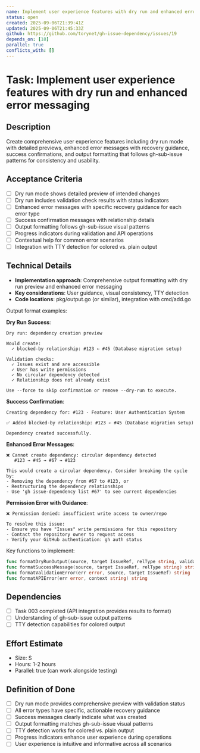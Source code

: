 ```yaml
---
name: Implement user experience features with dry run and enhanced error messaging
status: open
created: 2025-09-06T21:39:41Z
updated: 2025-09-06T21:45:33Z
github: https://github.com/torynet/gh-issue-dependency/issues/19
depends_on: [18]
parallel: true
conflicts_with: []
---
```


# Task: Implement user experience features with dry run and enhanced error messaging

## Description
Create comprehensive user experience features including dry run mode with detailed previews, enhanced error messages with recovery guidance, success confirmations, and output formatting that follows gh-sub-issue patterns for consistency and usability.

## Acceptance Criteria
- [ ] Dry run mode shows detailed preview of intended changes
- [ ] Dry run includes validation check results with status indicators
- [ ] Enhanced error messages with specific recovery guidance for each error type
- [ ] Success confirmation messages with relationship details
- [ ] Output formatting follows gh-sub-issue visual patterns
- [ ] Progress indicators during validation and API operations
- [ ] Contextual help for common error scenarios
- [ ] Integration with TTY detection for colored vs. plain output

## Technical Details
- **Implementation approach**: Comprehensive output formatting with dry run preview and enhanced error messaging
- **Key considerations**: User guidance, visual consistency, TTY detection
- **Code locations**: pkg/output.go (or similar), integration with cmd/add.go

Output format examples:

**Dry Run Success**:
```text
Dry run: dependency creation preview

Would create:
  ✓ blocked-by relationship: #123 ← #45 (Database migration setup)

Validation checks:
  ✓ Issues exist and are accessible
  ✓ User has write permissions  
  ✓ No circular dependency detected
  ✓ Relationship does not already exist

Use --force to skip confirmation or remove --dry-run to execute.
```

**Success Confirmation**:
```text
Creating dependency for: #123 - Feature: User Authentication System

✅ Added blocked-by relationship: #123 ← #45 (Database migration setup)

Dependency created successfully.
```

**Enhanced Error Messages**:
```text
❌ Cannot create dependency: circular dependency detected
   #123 → #45 → #67 → #123

This would create a circular dependency. Consider breaking the cycle by:
- Removing the dependency from #67 to #123, or  
- Restructuring the dependency relationships
- Use 'gh issue-dependency list #67' to see current dependencies
```

**Permission Error with Guidance**:
```text
❌ Permission denied: insufficient write access to owner/repo

To resolve this issue:
- Ensure you have "Issues" write permissions for this repository
- Contact the repository owner to request access
- Verify your GitHub authentication: gh auth status
```

Key functions to implement:
```go
func formatDryRunOutput(source, target IssueRef, relType string, validationResults ValidationResults) string
func formatSuccessMessage(source, target IssueRef, relType string) string
func formatValidationError(err error, source, target IssueRef) string
func formatAPIError(err error, context string) string
```

## Dependencies
- [ ] Task 003 completed (API integration provides results to format)
- [ ] Understanding of gh-sub-issue output patterns
- [ ] TTY detection capabilities for colored output

## Effort Estimate
- Size: S
- Hours: 1-2 hours
- Parallel: true (can work alongside testing)

## Definition of Done
- [ ] Dry run mode provides comprehensive preview with validation status
- [ ] All error types have specific, actionable recovery guidance
- [ ] Success messages clearly indicate what was created
- [ ] Output formatting matches gh-sub-issue visual patterns
- [ ] TTY detection works for colored vs. plain output
- [ ] Progress indicators enhance user experience during operations
- [ ] User experience is intuitive and informative across all scenarios
